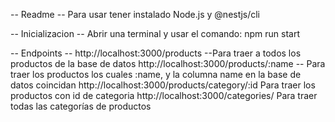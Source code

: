 -- Readme --
Para usar tener instalado Node.js y @nestjs/cli

-- Inicializacion --
Abrir una terminal y usar el comando: npm run start

-- Endpoints -- 
http://localhost:3000/products   --Para traer a todos los productos de la base de datos
http://localhost:3000/products/:name -- Para traer los productos los cuales :name, y la columna name en la base de datos coincidan
http://localhost:3000/products/category/:id Para traer los productos con id de categoria
http://localhost:3000/categories/ Para traer todas las categorías de productos
